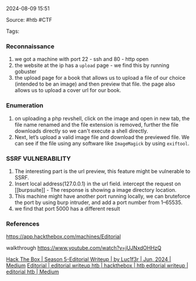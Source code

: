 
2024-08-09 15:51

Source: #htb #CTF 

Tags: 

### Reconnaissance 

1. we got a machine with port 22 - ssh and 80 - http open
2. the website at the ip has a `upload` page - we find this by running gobuster 
3. the upload page for a book that allows us to upload a file of our choice (intended to be an image) and then preview that file. the page also allows us to upload a cover url for our book.
### Enumeration 

1. on uploading a php revshell, click on the image and open in new tab, the file name renamed and the file extension is removed, further the file downloads directly so we can't execute a shell directly.
2. Next, let’s upload a valid image file and download the previewed file. We can see if the file using any software like `ImageMagick` by using `exiftool`.
### SSRF VULNERABILITY

1. The interesting part is the url preview, this feature might be vulnerable to SSRF.
2. Insert local address(127.0.0.1) in the url field. intercept the request on [[burpsuite]] - The response is showing a image directory location.
3. This machine might have another port running locally, we can bruteforce the port by using burp intruder, and add a port number from 1–65535.
4. we find that port 5000 has a different result 




















### References
https://app.hackthebox.com/machines/Editorial

walkthrough 
https://www.youtube.com/watch?v=jUJNxdOHHzQ

[Hack The Box | Season 5-Editorial Writeup | by Luc1f3r | Jun, 2024 | Medium](https://medium.com/@nkrohitkumar2002/hack-the-box-season-5-editorial-writeup-552635f389d6)
[Editorial | editorial writeup htb | hackthebox | htb editorial writeup | editorial htb | Medium](https://medium.com/@kryntol6/editorial-htb-writeup-9610307c54ef)